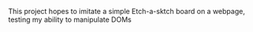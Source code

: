 This project hopes to imitate a simple Etch-a-sktch board on a webpage, testing my ability to manipulate DOMs